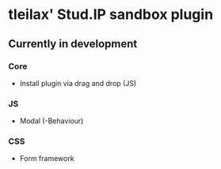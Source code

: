 # tleilax' Stud.IP sandbox plugin

## Currently in development

### Core
- Install plugin via drag and drop (JS)

### JS
- Modal (-Behaviour)

### CSS
- Form framework


